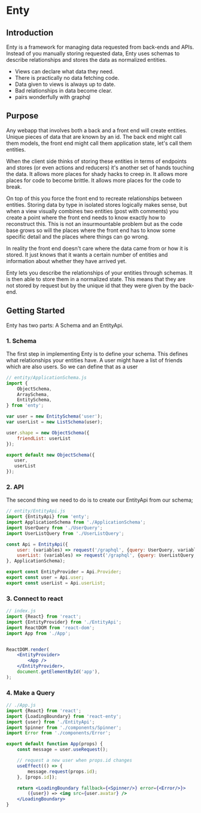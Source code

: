 # Enty 

## Introduction
Enty is a framework for managing data requested from back-ends and APIs.  Instead of you manually storing requested data, Enty uses schemas to describe relationships and stores the data as normalized entities.

* Views can declare what data they need.
* There is practically no data fetching code.
* Data given to views is always up to date.
* Bad relationships in data become clear.
* pairs wonderfully with graphql


## Purpose

Any webapp that involves  both a back and a front end will create entities. Unique pieces of data that are known by an id.  The back end might call them models, the front end might call them application state, let's call them entities.

<!-- ## too much handling of the data -->
When the client side thinks of storing these entities in terms of endpoints and stores (or even actions and reducers) it's another set of hands touching the data. It allows more places for shady hacks to creep in. It allows more places for code to become brittle. It allows more places for the code to break.

On top of this you force the front end to recreate relationships between entities. Storing data by type in isolated stores logically makes sense, but when a view visually combines two entities (post with comments) you create a point where the front end needs to know exactly how to reconstruct this. This is not an insurmountable problem but as the code base grows so will the places where the front end has to know some specific detail and the places where things can go wrong.

<!-- ## front end concerns.  -->
In reality the front end doesn't care where the data came from or how it is stored. It just knows that it wants a certain number of entities and information about whether they have arrived yet.

<!-- ## Enty -->
Enty lets you describe the relationships of your entities through schemas. It is then able to store them in a normalized state. This means that they are not stored by request but by the unique id that they were given by the back-end.



## Getting Started

Enty has two parts: A Schema and an EntityApi.

### 1. Schema
The first step in implementing Enty is to define your schema. This defines what relationships your entities have. A user might have a list of friends which are also users. So we can define that as a user

```js
// entity/ApplicationSchema.js
import {
    ObjectSchema,
    ArraySchema,
    EntitySchema,
} from 'enty';

var user = new EntitySchema('user');
var userList = new ListSchema(user);

user.shape = new ObjectSchema({
    friendList: userList
});

export default new ObjectSchema({
   user,
   userList
});

```

### 2. API
The second thing we need to do is to create our EntityApi from our schema;

```js
// entity/EntityApi.js
import {EntityApi} from 'enty';
import ApplicationSchema from './ApplicationSchema';
import UserQuery from './UserQuery';
import UserListQuery from './UserListQuery';

const Api = EntityApi({
    user: (variables) => request('/graphql', {query: UserQuery, variables}),
    userList: (variables) => request('/graphql', {query: UserListQuery, variables})
}, ApplicationSchema);

export const EntityProvider = Api.Provider;
export const user = Api.user;
export const userList = Api.userList;
```

### 3. Connect to react

```jsx
// index.js
import {React} from 'react';
import {EntityProvider} from './EntityApi';
import ReactDOM from 'react-dom';
import App from './App';


ReactDOM.render(
    <EntityProvider>
        <App />
    </EntityProvider>,
    document.getElementById('app'),
);

```

### 4. Make a Query

```jsx
// ./App.js
import {React} from 'react';
import {LoadingBoundary} from 'react-enty';
import {user} from './EntityApi';
import Spinner from './components/Spinner';
import Error from './components/Error';

export default function App(props) {
    const message = user.useRequest();

    // request a new user when props.id changes
    useEffect(() => {
        message.request(props.id);
    }, [props.id]);

    return <LoadingBoundary fallback={<Spinner/>} error={<Error/>}>
        ({user}) => <img src={user.avatar} />
    </LoadingBoundary>
}

```

